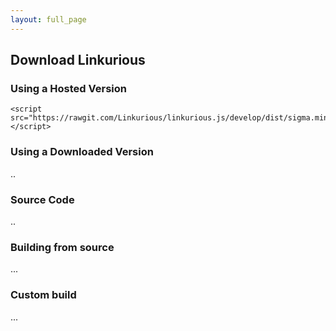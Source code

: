 ```yaml
---
layout: full_page
---
```


## Download Linkurious

### Using a Hosted Version

    <script src="https://rawgit.com/Linkurious/linkurious.js/develop/dist/sigma.min.js"></script>

### Using a Downloaded Version

..

### Source Code

..

### Building from source

...

### Custom build

...
